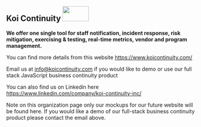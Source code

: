 ## Koi Continuity        <img height=40 width=70 src="https://github.com/Koi-Continuity/.github/assets/87055387/693a5fa2-8a4b-4731-9940-b873eec8229f">


**We offer one single tool for staff notification, incident response, risk mitigation, exercising & testing, real-time metrics, vendor and program management.** <br/>

You can find more details from this website https://www.koicontinuity.com/ <br/>

Email us at info@koicontinuity.com if you would like to demo or use our full stack JavaScript business continuity product<br/>

You can also find us on Linkedin here https://www.linkedin.com/company/koi-continuity-inc/ <br/>

Note on this organization page only our mockups for our future website will be found here. If you would like a demo of our full-stack business continuity product please contact the email above. 



